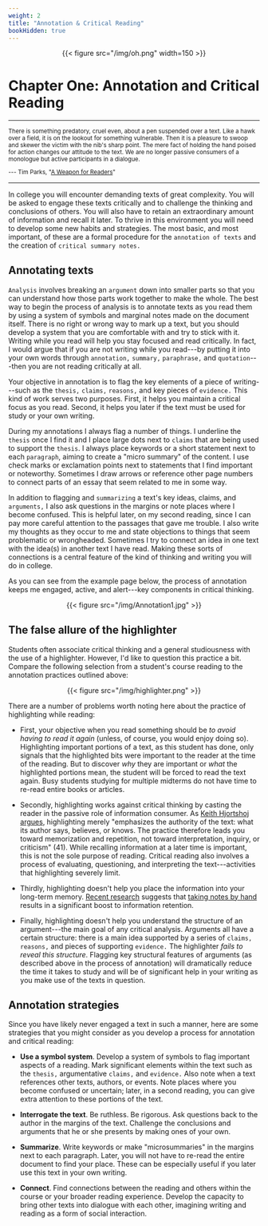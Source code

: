 ```yaml
---
weight: 2
title: "Annotation & Critical Reading"
bookHidden: true
---
```




<div style="text-align:center">{{< figure src="/img/oh.png" width=150 >}}</div>

# Chapter One: Annotation and Critical Reading

---
  <small>

There is something predatory, cruel even, about a pen suspended over a
text. Like a hawk over a field, it is on the lookout for something
vulnerable. Then it is a pleasure to swoop and skewer the victim with
the nib's sharp point. The mere fact of holding the hand poised for
action changes our attitude to the text. We are no longer passive
consumers of a monologue but active participants in a dialogue.

--- Tim Parks, "[A Weapon for Readers](http://www.nybooks.com/blogs/nyrblog/2014/dec/03/weapon-for-readers/)"

  </small>

---

In college you will encounter demanding texts of great complexity. You
will be asked to engage these texts critically and to challenge the
thinking and conclusions of others. You will also have to retain an
extraordinary amount of information and recall it later. To thrive in
this environment you will need to develop some new habits and
strategies. The most basic, and most important, of these are a formal
procedure for the `annotation of texts` and the creation of `critical
summary notes.`

Annotating texts
----------------

`Analysis` involves breaking an `argument` down into smaller parts so that
you can understand how those parts work together to make the whole. The
best way to begin the process of analysis is to annotate texts as you read them by
using a system of symbols and marginal notes made on the document
itself. There is no right or wrong way to mark up a text, but you should
develop a system that you are comfortable with and try to stick with it.
Writing while you read will help you stay focused and read critically.
In fact, I would argue that if you are not writing while you read---by
putting it into your own words through `annotation,` `summary,` `paraphrase,` and `quotation`---then you are not reading critically at all.

Your objective in annotation is to flag the key elements of a piece of
writing---such as the `thesis,` `claims,` `reasons,` and key pieces of
`evidence.` This kind of work serves two purposes. First, it helps you
maintain a critical focus as you read. Second, it helps you later if the
text must be used for study or your own writing.

During my annotations I always flag a number of things. I underline the
`thesis` once I find it and I place large dots next to `claims` that are being used to support the `thesis`. I always place keywords or a short statement next to each `paragraph`, aiming to create a "micro
summary" of the content. I use check marks or exclamation points next
to statements that I find important or noteworthy. Sometimes I draw
arrows or reference other page numbers to connect parts of an essay that seem related to me in some
way.

In addition to flagging and `summarizing` a text's key ideas, claims, and
`arguments,` I also ask questions in the margins or note places where I
become confused. This is helpful later, on my second reading, since I
can pay more careful attention to the passages that gave me trouble. I
also write my thoughts as they occur to me and state objections to
things that seem problematic or wrongheaded. Sometimes I try to connect
an idea in one text with the idea(s) in another text I have read. Making
these sorts of connections is a central feature of the kind of thinking
and writing you will do in college.

As you can see from the example page below, the process of
annotation keeps me engaged, active, and alert---key components in critical
thinking.

<div style="text-align:center">{{< figure src="/img/Annotation1.jpg" >}}</div>

## The false allure of the highlighter

Students often associate critical thinking and a general studiousness
with the use of a highlighter. However, I'd like to question this
practice a bit. Compare the following selection from a student's course
reading to the annotation practices outlined above:

<div style="text-align:center">{{< figure src="/img/highlighter.png" >}}</div>

There are a number of problems worth noting here about the practice of
highlighting while reading:

-   First, your objective when you read something should be *to avoid
    having to read it again* (unless, of course, you would enjoy doing
    so). Highlighting important portions of a text, as this student has
    done, only signals that the highlighted bits were important to the
    reader at the time of the reading. But to discover *why* they are
    important or *what* the highlighted portions mean, the student will
    be forced to read the text again. Busy students studying for
    multiple midterms do not have time to re-read entire books or
    articles.

-   Secondly, highlighting works against critical thinking by casting
    the reader in the passive role of information consumer. As [Keith
    Hjortshoj argues](http://libcat.dartmouth.edu/record=6773185),
    highlighting merely "emphasizes the authority of the text: what its
    author says, believes, or knows. The practice therefore leads you
    toward memorization and repetition, not toward interpretation,
    inquiry, or criticism" (41). While recalling information at a later
    time is important, this is not the sole purpose of reading. Critical
    reading also involves a process of evaluating, questioning, and
    interpreting the text---activities that highlighting severely limit.

-   Thirdly, highlighting doesn't help you place the information into
    your long-term memory. [Recent
    research](https://sites.udel.edu/victorp/files/2010/11/Psychological-Science-2014-Mueller-0956797614524581-1u0h0yu.pdf)
    suggests that [taking notes by
    hand](https://www.scientificamerican.com/article/a-learning-secret-don-t-take-notes-with-a-laptop/)
    results in a significant boost to information retention.

-   Finally, highlighting doesn't help you understand the structure of
    an argument---the main goal of any critical analysis. Arguments all
    have a certain structure: there is a main idea supported by a series
    of `claims,` `reasons,` and pieces of supporting `evidence.` The
    highlighter *fails to reveal this structure*. Flagging key
    structural features of arguments (as described above in the process
    of annotation) will dramatically reduce the time it takes to study
    and will be of significant help in your writing as you make use of
    the texts in question.

## Annotation strategies

Since you have likely never engaged a text in such a manner, here are
some strategies that you might consider as you develop a process for
annotation and critical reading:

-   **Use a symbol system**. Develop a system of symbols to flag
    important aspects of a reading. Mark significant elements within the
    text such as the `thesis,` argumentative `claims,` and `evidence.` Also
    note when a text references other texts, authors, or events. Note
    places where you become confused or uncertain; later, in a second
    reading, you can give extra attention to these portions of the text.

-   **Interrogate the text**. Be ruthless. Be rigorous. Ask questions
    back to the author in the margins of the text. Challenge the
    conclusions and arguments that he or she presents by making ones of
    your own.

-   **Summarize**. Write keywords or make "microsummaries" in the
    margins next to each paragraph. Later, you will not have to re-read
    the entire document to find your place. These can be especially
    useful if you later use this text in your own writing.

-   **Connect**. Find connections between the reading and others within
    the course or your broader reading experience. Develop the capacity
    to bring other texts into dialogue with each other, imagining
    writing and reading as a form of social interaction.
    
